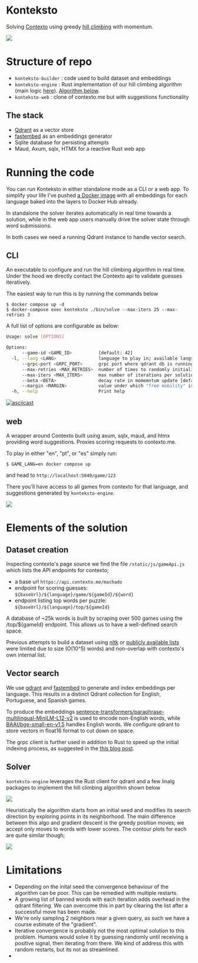 # Konteksto
Solving [Contexto](https://contexto.me/en/) using greedy [hill climbing](https://en.wikipedia.org/wiki/Hill_climbing) with momentum.

![](assets/cli.png)

# Structure of repo
* `konteksto-builder` : code used to build dataset and embeddings
* `konteksto-engine` : Rust implementation of our hill climbing algorithm (main logic [here](https://github.com/nnethercott/konteksto/blob/main/konteksto-engine/src/solver.rs#L173)). [Algorithm below](#solver). 
* `konteksto-web` : clone of contexto.me but with suggestions functionality

## The stack 
* [Qdrant](https://github.com/qdrant/qdrant) as a vector store
* [fastembed](https://github.com/qdrant/fastembed) as an embeddings generator
* Sqlite database for persisting attempts
* Maud, Axum, sqlx, HTMX for a reactive Rust web app 

# Running the code
You can run Konteksto in either standalone mode as a CLI or a web app. To simplify your life I've pushed [a Docker image](https://hub.docker.com/repository/docker/nnethercott/konteksto/general) with all embeddings for each language baked into the layers to Docker Hub already. 

In standalone the solver iterates automatically in real time towards a solution, while in the web app users manually drive the solver state through word submissions.

In both cases we need a running Qdrant instance to handle vector search.

## CLI
An executable to configure and run the hill climbing algorithm in real time. Under the hood we directly contact the Contexto api to validate guesses iteratively.

The easiest way to run this is by running the commands below
```
$ docker compose up -d
$ docker-compose exec konteksto ./bin/solve --max-iters 25 --max-retries 3
```

A full list of options are configurable as below:
```bash
Usage: solve [OPTIONS]

Options:
      --game-id <GAME_ID>          [default: 42]
  -l, --lang <LANG>                language to play in; available langs are: 'en', 'pt-br', and 'es' [default: en]
      --grpc-port <GRPC_PORT>      grpc port where qdrant db is running on [env: QDRANT__SERVICE__GRPC_PORT=] [default: 6334]
      --max-retries <MAX_RETRIES>  number of times to randomly initialize search algorithm [default: 1]
      --max-iters <MAX_ITERS>      max number of iterations per solution attempt [default: 100]
      --beta <BETA>                decay rate in momemntum update [default: 0.5]
      --margin <MARGIN>            value under which "free mobility" is possible [default: 200]
  -h, --help                       Print help
```

[![asciicast](https://asciinema.org/a/7YKKIisc5J5uvDfLXtkJb2n3f.svg)](https://asciinema.org/a/7YKKIisc5J5uvDfLXtkJb2n3f)

## web
A wrapper around Contexto built using axum, sqlx, maud, and htmx providing word suggestions. Proxies scoring requests to contexto.me. 

To play in either "en", "pt", or "es" simply run:
```
$ GAME_LANG=en docker compose up
```
and head to `http://localhost:5049/game/123`

There you'll have access to all games from contexto for that language, and suggestions generated by `konteksto-engine`.

![](assets/web.png)

# Elements of the solution
## Dataset creation
Inspecting contexto's page source we find the file `/static/js/gameApi.js` which lists the API endpoints for contexto;
  * a base url `https://api.contexto.me/machado`
  * endpoint for scoring guesses: `${baseUrl}/${language}/game/${gameId}/${word}`
  * endpoint listing top words per puzzle: `${baseUrl}/${language}/top/${gameId}`

A database of ~25k words is built by scraping over 500 games using the /top/${gameId} endpoint. This allows us to have a well-defined search space.

Previous attempts to build a dataset using [nltk](https://www.nltk.org/howto/corpus.html) or [publicly available lists](https://github.com/dwyl/english-words) were limited due to size (O(10^5) words) and non-overlap with contexto's own internal list.

## Vector search
We use [qdrant](https://github.com/qdrant/qdrant) and [fastembed](https://github.com/qdrant/fastembed) to generate and index embeddings per language. This results in a distinct Qdrant collection for English, Portuguese, and Spanish games.

To produce the embeddings [sentence-transformers/paraphrase-multilingual-MiniLM-L12-v2](https://huggingface.co/sentence-transformers/paraphrase-multilingual-MiniLM-L12-v2) is used to encode non-English words, while [BAAI/bge-small-en-v1.5](https://huggingface.co/BAAI/bge-small-en-v1.5) handles English words. We configure qdrant to store vectors in float16 format  to cut down on space. 

The grpc client is further used in addition to Rust to speed up the initial indexing process, as suggested in the [this blog post](https://qdrant.tech/articles/indexing-optimization/).

## Solver
`konteksto-engine` leverages the Rust client for qdrant and a few linalg packages to implement the hill climbing algorithm shown below

![](assets/algo.png)

Heuristically the algorithm starts from an initial seed and modifies its search direction by exploring points in its neighborhood. The main difference between this algo and gradient descent is the greedy position moves; we accept only moves to words with lower scores. The contour plots for each are quite similar though;

![](assets/contour.png)

# Limitations 
* Depending on the inital seed the convergence behaviour of the algorithm can be poor. This can be remedied with multiple restarts. 
* A growing list of banned words with each iteration adds overhead in the qdrant filtering. We can overcome this in part by clearing the list after a successful move has been made.
* We're only sampling 2 neighbors near a given query, as such we have a course estimate of the "gradient".
* Iterative convergence is probably not the most optimal solution to this problem. Humans would solve it by guessing randomly until receiving a positive signal, then iterating from there. We kind of address this with random restarts, but its not as streamlined.
* 
